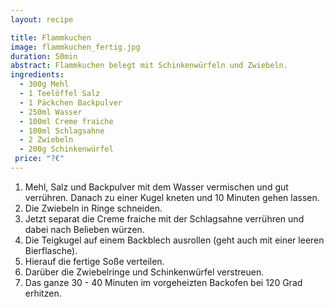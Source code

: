 ```yaml
---
layout: recipe

title: Flammkuchen
image: flammkuchen_fertig.jpg
duration: 50min
abstract: Flammkuchen belegt mit Schinkenwürfeln und Zwiebeln.
ingredients:
  - 300g Mehl
  - 1 Teelöffel Salz
  - 1 Päckchen Backpulver
  - 250ml Wasser
  - 100ml Creme fraiche
  - 100ml Schlagsahne	
  - 2 Zwiebeln
  - 200g Schinkenwürfel
 price: "?€"
---
```


1. Mehl, Salz und Backpulver mit dem Wasser vermischen und gut verrühren. Danach zu einer Kugel kneten und 10 Minuten gehen lassen.
2. Die Zwiebeln in Ringe schneiden.
3. Jetzt separat die Creme fraiche mit der Schlagsahne verrühren und dabei nach Belieben würzen.
4. Die Teigkugel auf einem Backblech ausrollen (geht auch mit einer leeren Bierflasche).
5. Hierauf die fertige Soße verteilen.
6. Darüber die Zwiebelringe und Schinkenwürfel verstreuen.
7. Das ganze 30 - 40 Minuten im vorgeheizten Backofen bei 120 Grad erhitzen.
